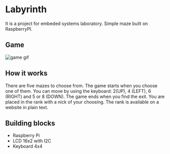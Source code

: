 # Labyrinth
It is a project for embeded systems laboratory. 
Simple maze built on RaspberryPI.

## Game

![game gif](game.gif)

## How it works

There are five mazes to choose from. The game starts when you choose one of them. You can move by using the keyboard: 2(UP), 4 (LEFT), 6 (RIGHT) and 5 or 8 (DOWN).
The game ends when you find the exit. You are placed in the rank with a nick of your choosing. The rank is available on a website in plain text.

## Building blocks

* Raspberry Pi
* LCD 16x2 with I2C
* Keyboard 4x4
